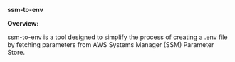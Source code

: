**ssm-to-env**

**Overview:**

ssm-to-env is a tool designed to simplify the process of creating a .env file by fetching parameters from AWS Systems Manager (SSM) Parameter Store. 

